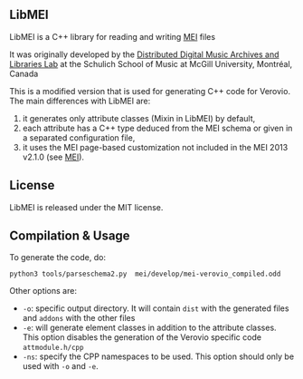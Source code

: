 LibMEI
------

LibMEI is a C++ library for reading and writing [MEI](http://music-encoding.org) files

It was originally developed by the [Distributed Digital Music Archives and Libraries Lab](http://ddmal.music.mcgill.ca/) at the Schulich School of Music at McGill University, Montréal, Canada

This is a modified version that is used for generating C++ code for Verovio. The main differences with LibMEI are:

1. it generates only attribute classes (Mixin in LibMEI) by default,
2. each attribute has a C++ type deduced from the MEI schema or given in a separated configuration file,
3. it uses the MEI page-based customization not included in the MEI 2013 v2.1.0 (see [MEI](http://www.music-encoding.org)).


License
-------
LibMEI is released under the MIT license.

Compilation & Usage
-------------------

To generate the code, do:

    python3 tools/parseschema2.py  mei/develop/mei-verovio_compiled.odd

Other options are:
* `-o`: specific output directory. It will contain `dist` with the generated files and `addons` with the other files
* `-e`: will generate element classes in addition to the attribute classes. This option disables the generation of the Verovio specific code `attmodule.h/cpp`
* `-ns`: specify the CPP namespaces to be used. This option should only be used with `-o` and `-e`.

